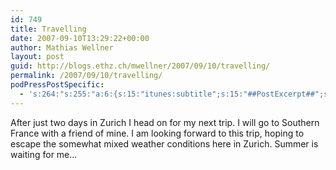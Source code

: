 ```yaml
---
id: 749
title: Travelling
date: 2007-09-10T13:29:22+00:00
author: Mathias Wellner
layout: post
guid: http://blogs.ethz.ch/mwellner/2007/09/10/travelling/
permalink: /2007/09/10/travelling/
podPressPostSpecific:
  - 's:264:"s:255:"a:6:{s:15:"itunes:subtitle";s:15:"##PostExcerpt##";s:14:"itunes:summary";s:15:"##PostExcerpt##";s:15:"itunes:keywords";s:17:"##WordPressCats##";s:13:"itunes:author";s:10:"##Global##";s:15:"itunes:explicit";s:7:"Default";s:12:"itunes:block";s:7:"Default";}";";'
---
```

After just two days in Zurich I head on for my next trip. I will go to Southern France with a friend of mine. I am looking forward to this trip, hoping to escape the somewhat mixed weather conditions here in Zurich. Summer is waiting for me&#8230;